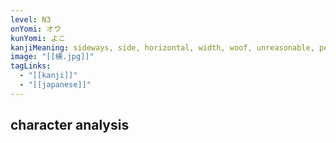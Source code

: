 ```yaml
---
level: N3
onYomi: オウ
kunYomi: よこ
kanjiMeaning: sideways, side, horizontal, width, woof, unreasonable, perverse
image: "[[横.jpg]]"
tagLinks:
  - "[[kanji]]"
  - "[[japanese]]"
---
```

## character analysis